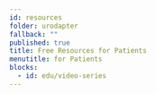 ```yaml
---
id: resources
folder: urodapter
fallback: ""
published: true
title: Free Resources for Patients
menutitle: for Patients
blocks:
  - id: edu/video-series
---
```

